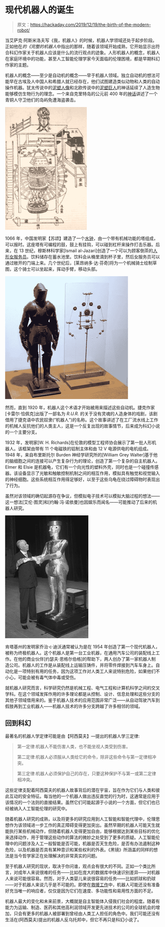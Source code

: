 # 现代机器人的诞生

> 原文：<https://hackaday.com/2019/12/19/the-birth-of-the-modern-robot/>

当艾萨克·阿斯米洛夫写《我，机器人》的时候，机器人学领域还处于起步阶段。正如他在*的《完整的机器人*中指出的那样，随着该领域开始成熟，它开始显示出符合科幻作家关于机器人应该是什么的流行观点的迹象。人形机器人的概念，机器人在家庭环境中的功能，甚至人工智能伦理学家今天面临的伦理困境，都是早期科幻作家的主题。

机器人的概念——至少是自动机的概念——早于机器人领域。独立自动机的想法可能早在古埃及人中国人和希腊人就已经存在，他们试图建造类似动物和人类的自动操作机器。犹太传说中的[泥塑人像](https://www.jewishvirtuallibrary.org/the-golem)和北欧传说中的[泥塑巨人](https://norse-mythology.net/lesser-known-giants-in-norse-mythology/)的神话延续了人造生物能够模仿生物行为的理念。一个来自克里特岛的公元前 400 年的[神话](https://www.ancient-origins.net/myths-legends/talos-crete-00157)讲述了一个青铜人守卫他们的岛屿免遭海盗袭击。

![](img/277ab1b4304e8999b93f3f811a3b217f.png)

1066 年，中国发明家【苏颂】建造了一个[水钟](https://www.uh.edu/engines/epi120.htm)，由一个带有机械功能的塔组成，可以报时。这座塔有可编程的鼓，鼓上有挂钩，可以碰到杠杆来操作打击乐器。后来，在 13 世纪，穆斯林科学家[Ismail al-Jazari]创造了一个可以为顾客倒茶的[人形女服务员](https://www.robotshop.com/community/blog/show/fathers-of-robotics-ismail-al-jazari)。饮料储存在蓄水池里。饮料会从桶里滴到杯子里，然后女服务员可以通过敞开的门端上来。几个世纪后，[莱昂纳多·达·芬奇]将为一个机械骑士绘制草图，这个骑士可以坐起来，挥动手臂，移动头部。

![](img/b2dae5987d707270c7f50f1d28cf597a.png)

然而，直到 1920 年，机器人这个术语才开始被用来描述这些自动机。捷克作家[卡雷尔·恰佩克]出版了一部名为 *R.U.R.* 的关于没有灵魂的人造身体的戏剧，该剧借用了捷克语中农民奴隶(“机器人”)的名称。这个故事讲述了在工厂流水线上工作的机械人反抗他们的人类主人，这是一个反复出现的故事情节，后来成为科幻小说的一个主要分支。

1932 年，发明家[W. H. Richards]在伦敦的模型工程师协会展示了第一批人形机器人。该框架由带有 11 个电磁铁的铝制主体和由 12 V 电源供电的电机组成。1948 年，来自布里斯托尔 Burden 神经学研究所的[William Grey Walter]基于他的脑细胞之间的连接可以产生复杂行为的理论，创造了第一个复杂的自主机器人。Elmer 和 Elsie 是机器龟，它们有一个向光性的塑料外壳，同时也是一个碰撞传感器。该设备显示了光敏和触敏控制机制之间的相互作用，模拟具有触觉和视觉输入的神经细胞。这些系统相互作用得足够好，以至于这些乌龟在绕过障碍物时表现出了行为。

虽然对该领域的确切起源存在争议，但模拟电子技术可以模拟大脑过程的想法——这一想法[艾伦·图灵]和[约翰·冯·诺依曼]也因娱乐而闻名——可能推动了后来的机器人研究。

![](img/7f82b3a4d29a28ce310d4c24e43edb16.png)

肯塔基州的发明家乔治·c·迪沃通常被认为是在 1954 年创造了第一个现代机器人，被称为终极机器人。这个机器人是第一台工业机器，在通用汽车公司的装配线上工作。在他的商业伙伴[约瑟夫·恩格尔伯格]的帮助下，两人创办了第一家机器人制造公司。机器人的工作是从装配线上运输压铸件，并将零件焊接到汽车车身上。自动化是一项特别有用的任务，因为这项工作对人类工人来说特别危险，如果他们不小心，可能会被有毒气体中毒或受伤。

就机器人研究而言，科学研究仍然是机械工程、电气工程和计算机科学之间的交叉学科。在这个领域发挥作用的许多理论都是从控制、设计、信息处理和这些分支的其他子领域借用来的。鉴于机器人技术的应用范围非常广泛——从自动驾驶汽车到假肢再到工业机器人——机器人技术的许多分支跨越了许多相邻的领域。

## 回到科幻

最著名的机器人学定律可能是由【阿西莫夫】—提出的机器人学三定律:

> 第一定律:机器人不能伤害人类，也不能坐视人类受到伤害。
> 
> 第二定律:机器人必须服从人类给它的命令，除非这些命令与第一定律相冲突。
> 
> 第三定律:机器人必须保护自己的存在，只要这种保护不与第一或第二定律相冲突。

这些定律支配着阿西莫夫的机器人故事背后的潜在宇宙，旨在作为它们与人类和彼此互动的安全特征。每当他的一个机器人做出违反直觉的行为时，这通常是应用于该情况的一个法则的直接结果。虽然它们可能起源于小说的一个方面，但它们也已经被纳入人工智能伦理的研究中。

随着机器人研究的成熟，以及将更多的研究应用到人工智能和智能代理中，伦理思想作为该领域进一步工作的真正障碍变得更加突出。虽然早期的机器人可能天生就能执行某些机械动作，但随着机器人变得更加自由，能够根据达到某些目标的优化来选择动作，用于管理这些动作的算法的微妙之处受到了更多的质疑。人工智能伦理中的问题涉及人工一般智能是否可能，机器是否天生危险，是否有办法遏制这种危险，以及机器是否具有某种意识和某些权利的外表。《黑镜》所涵盖的同样的想法是当今哲学家正在处理解决的非常真实的问题。

至于机器人研究的现状，取决于你问谁，观点会有很大的不同。正如一个类比所言，对成年人来说很难的任务——比如在庞大的数据库中快速识别差异——对机器人来说可能很容易。然而，对于人类婴儿来说很容易的任务——比如抓球和扔球——对于机器人来说几乎是不可能的。即使在[救援工作](https://onlinelibrary.wiley.com/doi/full/10.1002/rob.21887)中，机器人可能还没有准备好充当唯一的响应者，仅仅是因为它们在速度、多功能性和易用性方面的不足。

机器人最大的变化和未来前景，大概就是自主智能体入侵我们社会的程度。随着有能力为运输、制造、医药和其他高利润领域开发更先进技术的公司的全球机会的增加，只会有更多的机器人被部署到曾经由人类工人担任的角色中。我们可能还没有生活在(阿西莫夫)提出的机器人反乌托邦中，但它不再只是科幻小说了。